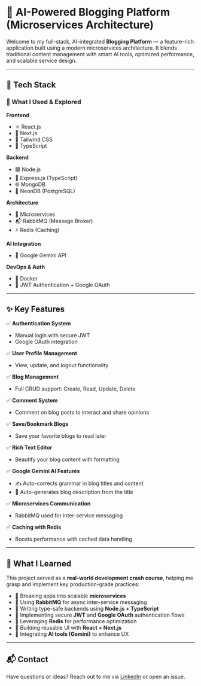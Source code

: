 # 📝 AI-Powered Blogging Platform (Microservices Architecture)

Welcome to my full-stack, AI-integrated **Blogging Platform** — a feature-rich application built using a modern microservices architecture. It blends traditional content management with smart AI tools, optimized performance, and scalable service design.

---

## 🚀 Tech Stack

### 🧠 What I Used & Explored

**Frontend**
- ⚛️ React.js
- 🔀 Next.js
- 🎨 Tailwind CSS
- 🧾 TypeScript

**Backend**
- 🟩 Node.js
- 🚂 Express.js (TypeScript)
- 🌐 MongoDB
- 🐘 NeonDB (PostgreSQL)

**Architecture**
- 🧩 Microservices
- 📬 RabbitMQ (Message Broker)
- ⚡ Redis (Caching)

**AI Integration**
- 🤖 Google Gemini API

**DevOps & Auth**
- 🐳 Docker
- 🔐 JWT Authentication + Google OAuth

---

## ✨ Key Features

✅ **Authentication System**
- Manual login with secure JWT
- Google OAuth integration

✅ **User Profile Management**
- View, update, and logout functionality

✅ **Blog Management**
- Full CRUD support: Create, Read, Update, Delete

✅ **Comment System**
- Comment on blog posts to interact and share opinions

✅ **Save/Bookmark Blogs**
- Save your favorite blogs to read later

✅ **Rich Text Editor**
- Beautify your blog content with formatting

✅ **Google Gemini AI Features**
- ✍️ Auto-corrects grammar in blog titles and content
- 🧠 Auto-generates blog description from the title

✅ **Microservices Communication**
- RabbitMQ used for inter-service messaging

✅ **Caching with Redis**
- Boosts performance with cached data handling

---

## 🧠 What I Learned

This project served as a **real-world development crash course**, helping me grasp and implement key production-grade practices:

- 🔹 Breaking apps into scalable **microservices**
- 🔹 Using **RabbitMQ** for async inter-service messaging
- 🔹 Writing type-safe backends using **Node.js + TypeScript**
- 🔹 Implementing secure **JWT** and **Google OAuth** authentication flows
- 🔹 Leveraging **Redis** for performance optimization
- 🔹 Building reusable UI with **React + Next.js**
- 🔹 Integrating **AI tools (Gemini)** to enhance UX

---


## 📬 Contact

Have questions or ideas? Reach out to me via [LinkedIn](https://www.linkedin.com/in/kartik-lathiyan-665b712a1/) or open an issue.

